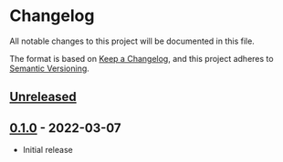 # Changelog

All notable changes to this project will be documented in this file.

The format is based on [Keep a Changelog], and this project adheres to
[Semantic Versioning].

## [Unreleased]

## [0.1.0] - 2022-03-07
- Initial release

[Unreleased]: https://github.com/projectcosmic/media_instagram/compare/v0.1.0...HEAD
[0.1.0]: https://github.com/projectcosmic/media_instagram/releases/tag/v0.1.0
[Keep a Changelog]: https://keepachangelog.com/en/1.0.0/
[Semantic Versioning]: https://semver.org/spec/v2.0.0.html
